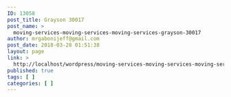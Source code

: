 ```yaml
---
ID: 13058
post_title: Grayson 30017
post_name: >
  moving-services-moving-services-moving-services-grayson-30017
author: mrgabonijeff@gmail.com
post_date: 2018-03-28 01:51:38
layout: page
link: >
  http://localhost/wordpress/moving-services-moving-services-moving-services-grayson-30017/
published: true
tags: [ ]
categories: [ ]
---
```

